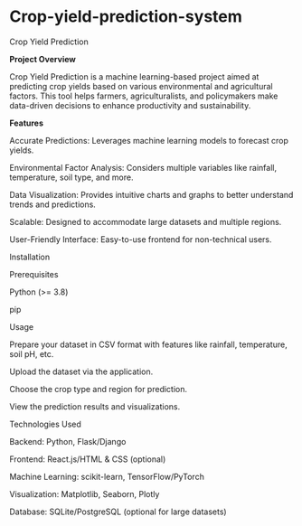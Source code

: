 # Crop-yield-prediction-system

Crop Yield Prediction

**Project Overview**

Crop Yield Prediction is a machine learning-based project aimed at predicting crop yields based on various environmental and agricultural factors. This tool helps farmers, agriculturalists, and policymakers make data-driven decisions to enhance productivity and sustainability.



**Features**

Accurate Predictions: Leverages machine learning models to forecast crop yields.

Environmental Factor Analysis: Considers multiple variables like rainfall, temperature, soil type, and more.

Data Visualization: Provides intuitive charts and graphs to better understand trends and predictions.

Scalable: Designed to accommodate large datasets and multiple regions.

User-Friendly Interface: Easy-to-use frontend for non-technical users.


Installation

Prerequisites

Python (>= 3.8)

pip


Usage

Prepare your dataset in CSV format with features like rainfall, temperature, soil pH, etc.

Upload the dataset via the application.

Choose the crop type and region for prediction.

View the prediction results and visualizations.

Technologies Used

Backend: Python, Flask/Django

Frontend: React.js/HTML & CSS (optional)

Machine Learning: scikit-learn, TensorFlow/PyTorch

Visualization: Matplotlib, Seaborn, Plotly

Database: SQLite/PostgreSQL (optional for large datasets)



